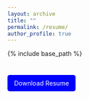 ```yaml
---
layout: archive
title: ""
permalink: /resume/
author_profile: true
---
```


{% include base_path %}


<p style="margin-top: 50px;">
<a href="http://hamidhabibi.com/files/Habibi_resume.pdf" style="background-color: blue; color: white; padding: 10px 15px; text-decoration: none; border-radius: 5px;">Download Resume</a>
